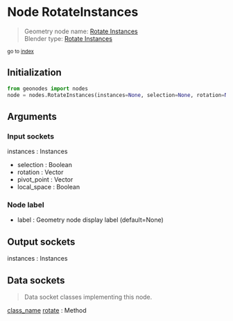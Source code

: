 
# Node RotateInstances

> Geometry node name: [Rotate Instances](https://docs.blender.org/manual/en/latest/modeling/geometry_nodes/material/rotate_instances.html)<br>
  Blender type: [Rotate Instances](https://docs.blender.org/api/current/bpy.types.GeometryNodeRotateInstances.html)
  
<sub>go to [index](/docs/index.md)</sub>

## Initialization

```python
from geonodes import nodes
node = nodes.RotateInstances(instances=None, selection=None, rotation=None, pivot_point=None, local_space=None, label=None)
```



## Arguments


### Input sockets

instances : Instances
- selection : Boolean
- rotation : Vector
- pivot_point : Vector
- local_space : Boolean

### Node label

- label : Geometry node display label (default=None)

## Output sockets

instances : Instances

## Data sockets

> Data socket classes implementing this node.
  
[class_name](/docs/sockets/Instances.md) [rotate](/docs/sockets/Instances.md#rotate) : Method

